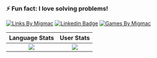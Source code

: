 ### ⚡ Fun fact: I love solving problems!

[![Links By Migmac](https://img.shields.io/badge/Links_by-Migmac-dc3545?style=flat-square)](https://migmac.alltway.com) 
[![Linkedin Badge](https://img.shields.io/badge/-MiguelMatos-0077B5?style=flat-square&logo=Linkedin&logoColor=white&link=https://www.linkedin.com/in/nirgn)](https://www.linkedin.com/in/miguel-matos-022291134/)
[![Games By Migmac](https://img.shields.io/badge/Games_by-Migmac-dc3545?style=flat-square)](https://alltway.com/games)

Language Stats             |  User Stats
:-------------------------:|:-------------------------:
![](https://github-readme-stats.vercel.app/api/top-langs/?username=migmac99&langs_count=10&layout=compact&theme=dark&hide_title=true&exclude_repo=DLND,elmctron)  |  ![](https://github-readme-stats.vercel.app/api?username=migmac99&count_private=true&show_icons=true&theme=dark&hide_title=true)
